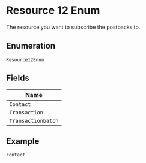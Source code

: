 
# Resource 12 Enum

The resource you want to subscribe the postbacks to.

## Enumeration

`Resource12Enum`

## Fields

| Name |
|  --- |
| `Contact` |
| `Transaction` |
| `Transactionbatch` |

## Example

```
contact
```

